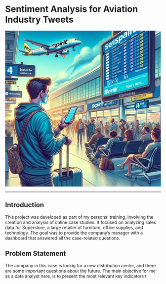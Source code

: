 # Sentiment Analysis for Aviation Industry Tweets
![](images/introduction.jpg)

---


## Introduction
This project was developed as part of my personal training, involving the creation and analysis of online case studies. It focused on analyzing sales data for Superstore, a large retailer 
of furniture, office supplies, and technology. The goal was to provide the company’s manager with a dashboard that answered all the case-related questions.


## Problem Statement
The company in this case is lookig for a new distribution center, and there are some important questions about the future. The main objective for me as a data analyst here, is to present the most relevant key indicators t













